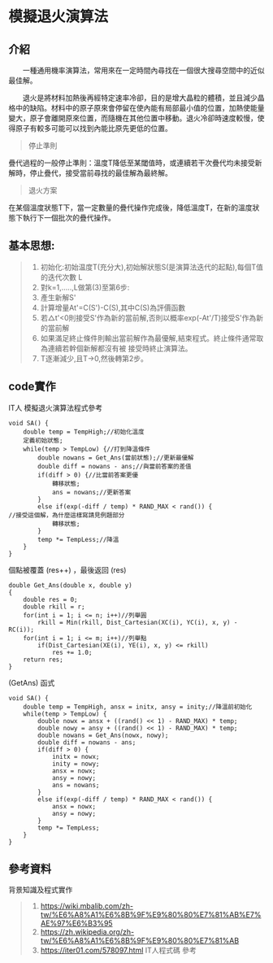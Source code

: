 # 模擬退火演算法
## 介紹

&emsp;&emsp;一種通用機率演算法，常用來在一定時間內尋找在一個很大搜尋空間中的近似最佳解。

&emsp;&emsp;退火是將材料加熱後再經特定速率冷卻，目的是增大晶粒的體積，並且減少晶格中的缺陷。材料中的原子原來會停留在使內能有局部最小值的位置，加熱使能量變大，原子會離開原來位置，而隨機在其他位置中移動。退火冷卻時速度較慢，使得原子有較多可能可以找到內能比原先更低的位置。

> 停止準則

疊代過程的一般停止準則：溫度T降低至某閾值時，或連續若干次疊代均未接受新解時，停止疊代，接受當前尋找的最佳解為最終解。

> 退火方案

在某個溫度狀態T下，當一定數量的疊代操作完成後，降低溫度T，在新的溫度狀態下執行下一個批次的疊代操作。
## 基本思想:

>1. 初始化:初始温度T(充分大),初始解狀態S(是演算法迭代的起點),每個T值的迭代次數 L
>2. 對k=1,.....,L做第(3)至第6步:
>3. 產生新解S'
>4. 計算增量At'=C(S')-C(S),其中C(S)為評價函數
>5. 若△t'<0則接受S'作為新的當前解,否則以概率exp(-At'/T)接受S'作為新的當前解
>6. 如果滿足終止條件則輸出當前解作為最優解,結束程式。終止條件通常取為連續若幹個新解都沒有被 接受時終止演算法。
>7. T逐漸減少,且T->0,然後轉第2步。
## code實作
IT人    模擬退火演算法程式參考
```
void SA() {
	double temp = TempHigh;//初始化溫度
	定義初始狀態;
	while(temp > TempLow) {//打到降溫條件
		double nowans = Get_Ans(當前狀態);//更新最優解
		double diff = nowans - ans;//與當前答案的差值
		if(diff > 0) {//比當前答案更優
			轉移狀態;
			ans = nowans;//更新答案
		}
		else if(exp(-diff / temp) * RAND_MAX < rand()) {
//接受這個解，為什麼這樣寫請見例題部分
			轉移狀態;
		}
		temp *= TempLess;//降溫
	}
}                          
```
個點被覆蓋 \(res++\) ，最後返回 \(res\)
```
double Get_Ans(double x, double y) 
{
	double res = 0;
	double rkill = r;
	for(int i = 1; i <= n; i++)//列舉圓
		rkill = Min(rkill, Dist_Cartesian(XC(i), YC(i), x, y) - RC(i));
	for(int i = 1; i <= m; i++)//列舉點
		if(Dist_Cartesian(XE(i), YE(i), x, y) <= rkill)
			res += 1.0;
	return res;
}
```
\(GetAns\) 函式
```
void SA() {
	double temp = TempHigh, ansx = initx, ansy = inity;//降溫前初始化
	while(temp > TempLow) {
		double nowx = ansx + ((rand() << 1) - RAND_MAX) * temp;
		double nowy = ansy + ((rand() << 1) - RAND_MAX) * temp;
		double nowans = Get_Ans(nowx, nowy);
		double diff = nowans - ans;
		if(diff > 0) {
			initx = nowx;
			inity = nowy;
			ansx = nowx;
			ansy = nowy;
			ans = nowans;
		}
		else if(exp(-diff / temp) * RAND_MAX < rand()) {
			ansx = nowx;
			ansy = nowy;
		}
		temp *= TempLess;
	}
}
```
## 參考資料
背景知識及程式實作
>1. https://wiki.mbalib.com/zh-tw/%E6%A8%A1%E6%8B%9F%E9%80%80%E7%81%AB%E7%AE%97%E6%B3%95
>2. https://zh.wikipedia.org/zh-tw/%E6%A8%A1%E6%8B%9F%E9%80%80%E7%81%AB
>3. https://iter01.com/578097.html IT人程式碼 參考
